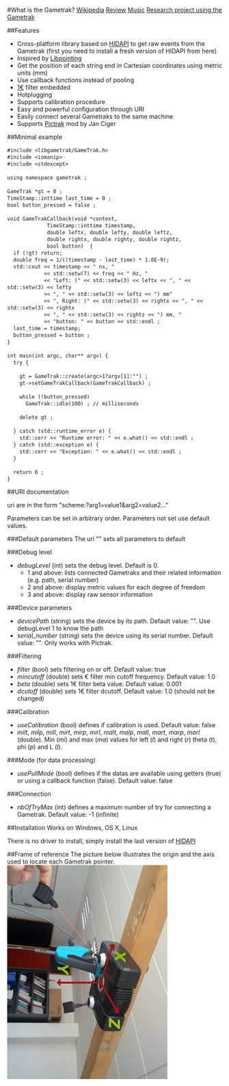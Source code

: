 #What is the Gametrak?
[Wikipedia](http://en.wikipedia.org/wiki/Gametrak) [Review](http://cb.nowan.net/blog/2006/09/25/gametrak-a-first-impression/) [Music](http://www.youtube.com/watch?v=HFfR_9Wczjc) [Research project using the Gametrak](http://www.youtube.com/watch?v=ZxJD9DXDB1E)

##Features
* Cross-platform library based on [HIDAPI](http://www.signal11.us/oss/hidapi/) to get raw events from the Gametrak (first you need to install a fresh version of HIDAPI from here)
* Inspired by [Libpointing](http://www.libpointing.org/)
* Get the position of each string end in Cartesian coordinates using metric units (mm)
* Use callback functions instead of pooling
* [1€](http://cristal.univ-lille.fr/~casiez/1euro/) filter embedded
* Hotplugging
* Supports calibration procedure
* Easy and powerful configuration through URI
* Easily connect several Gametraks to the same machine
* Supports [Pictrak](http://janoc.rd-h.com/archives/129) mod by Jan Ciger

##Minimal example
```
#include <libgametrak/GameTrak.h>
#include <iomanip>
#include <stdexcept>

using namespace gametrak ;

GameTrak *gt = 0 ;
TimeStamp::inttime last_time = 0 ;
bool button_pressed = false ;

void GameTrakCallback(void *context, 
             TimeStamp::inttime timestamp, 
             double leftx, double lefty, double leftz,
             double rightx, double righty, double rightz,
             bool button)  {
  if (!gt) return;
  double freq = 1/((timestamp - last_time) * 1.0E-9);
  std::cout << timestamp << " ns, " 
            << std::setw(7) << freq << " Hz, "
            << "Left: (" << std::setw(3) << leftx << ", " << std::setw(3) << lefty 
            << ", " << std::setw(3) << leftz << ") mm"
            << ", Right: (" << std::setw(3) << rightx << ", " << std::setw(3) << rightx
            << ", " << std::setw(3) << rightz << ") mm, "
            << "button: " << button << std::endl ;
  last_time = timestamp;
  button_pressed = button ;
}

int main(int argc, char** argv) {
  try {

    gt = GameTrak::create(argc>1?argv[1]:"") ;
    gt->setGameTrakCallback(GameTrakCallback) ;

    while (!button_pressed)
      GameTrak::idle(100) ; // milliseconds

    delete gt ;

  } catch (std::runtime_error e) {
    std::cerr << "Runtime error: " << e.what() << std::endl ;
  } catch (std::exception e) {
    std::cerr << "Exception: " << e.what() << std::endl ;
  }

  return 0 ;
}
```
##URI documentation

uri are in the form "scheme:?arg1=value1&arg2=value2..."

Parameters can be set in arbitrary order. Parameters not set use default values.

###Default parameters
The uri "" sets all parameters to default

###Debug level
  * *debugLevel* (int) sets the debug level. Default is 0.
    * 1 and above: lists connected Gametraks and their related information (e.g. path, serial number) 
    * 2 and above: display metric values for each degree of freedom
    * 3 and above: display raw sensor information 

###Device parameters
  * *devicePath* (string) sets the device by its path. Default value: "". Use debugLevel 1 to know the path
  * *serial_number* (string) sets the device using its serial number. Default value: "". Only works with Pictrak.

###Filtering
  * *filter* (bool) sets filtering on or off. Default value: true
  * *mincutoff* (double) sets € filter min cutoff frequency. Default value: 1.0
  * *beta* (double) sets 1€ filter beta value. Default value: 0.001
  * *dcutoff* (double) sets 1€ filter dcutoff. Default value: 1.0 (should not be changed)

###Calibration
  * *useCalibration* (bool) defines if calibration is used. Default value: false
  * *milt*, *milp*, *mill*, *mirt*, *mirp*, *mirl*, *malt*, *malp*, *mall*, *mart*, *marp*, *marl* (double). Min (*mi*) and max (*ma*) values for left (*l*) and right (*r*) theta (*t*), phi (*p*) and L (*l*).

###Mode (for data processing)
  * *usePullMode* (bool) defines if the datas are available using getters (true) or using a callback function (false). Default value: false

###Connection
  * *nbOfTryMax* (int) defines a maximum number of try for connecting a Gametrak. Default value: -1 (infinite)

##Installation
Works on Windows, OS X, Linux

There is no driver to install, simply install the last version of [HIDAPI](https://github.com/signal11/hidapi)

##Frame of reference
The picture below illustrates the origin and the axis used to locate each Gametrak pointer. 
![Gametrak frame of reference](https://raw.githubusercontent.com/casiez/libgametrak/master/Doc/gametrak_axes.jpg)

